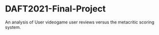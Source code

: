 # DAFT2021-Final-Project
An analysis of User videogame user reviews versus the metacritic scoring system.
